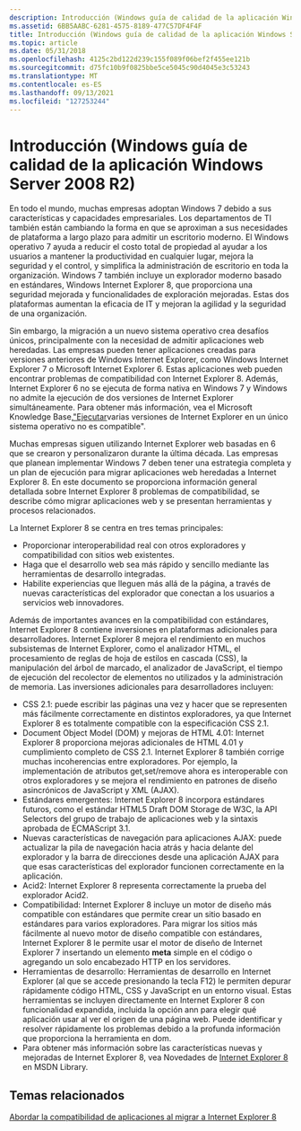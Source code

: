 ```yaml
---
description: Introducción (Windows guía de calidad de la aplicación Windows Server 2008 R2)
ms.assetid: 6BB5AABC-6281-4575-8189-477C57DF4F4F
title: Introducción (Windows guía de calidad de la aplicación Windows Server 2008 R2)
ms.topic: article
ms.date: 05/31/2018
ms.openlocfilehash: 4125c2bd122d239c155f089f06bef2f455ee121b
ms.sourcegitcommit: d75fc10b9f0825bbe5ce5045c90d4045e3c53243
ms.translationtype: MT
ms.contentlocale: es-ES
ms.lasthandoff: 09/13/2021
ms.locfileid: "127253244"
---
```

# <a name="introduction-windows-7-and-windows-server-2008-r2-application-quality-cookbook"></a>Introducción (Windows guía de calidad de la aplicación Windows Server 2008 R2)

En todo el mundo, muchas empresas adoptan Windows 7 debido a sus características y capacidades empresariales. Los departamentos de TI también están cambiando la forma en que se aproximan a sus necesidades de plataforma a largo plazo para admitir un escritorio moderno. El Windows operativo 7 ayuda a reducir el costo total de propiedad al ayudar a los usuarios a mantener la productividad en cualquier lugar, mejora la seguridad y el control, y simplifica la administración de escritorio en toda la organización. Windows 7 también incluye un explorador moderno basado en estándares, Windows Internet Explorer 8, que proporciona una seguridad mejorada y funcionalidades de exploración mejoradas. Estas dos plataformas aumentan la eficacia de IT y mejoran la agilidad y la seguridad de una organización.

Sin embargo, la migración a un nuevo sistema operativo crea desafíos únicos, principalmente con la necesidad de admitir aplicaciones web heredadas. Las empresas pueden tener aplicaciones creadas para versiones anteriores de Windows Internet Explorer, como Windows Internet Explorer 7 o Microsoft Internet Explorer 6. Estas aplicaciones web pueden encontrar problemas de compatibilidad con Internet Explorer 8. Además, Internet Explorer 6 no se ejecuta de forma nativa en Windows 7 y Windows no admite la ejecución de dos versiones de Internet Explorer simultáneamente. Para obtener más información, vea el Microsoft Knowledge Base,["Ejecutar](https://support.microsoft.com/kb/2020599)varias versiones de Internet Explorer en un único sistema operativo no es compatible".

Muchas empresas siguen utilizando Internet Explorer web basadas en 6 que se crearon y personalizaron durante la última década. Las empresas que planean implementar Windows 7 deben tener una estrategia completa y un plan de ejecución para migrar aplicaciones web heredadas a Internet Explorer 8. En este documento se proporciona información general detallada sobre Internet Explorer 8 problemas de compatibilidad, se describe cómo migrar aplicaciones web y se presentan herramientas y procesos relacionados.

La Internet Explorer 8 se centra en tres temas principales:

-   Proporcionar interoperabilidad real con otros exploradores y compatibilidad con sitios web existentes.
-   Haga que el desarrollo web sea más rápido y sencillo mediante las herramientas de desarrollo integradas.
-   Habilite experiencias que lleguen más allá de la página, a través de nuevas características del explorador que conectan a los usuarios a servicios web innovadores.

Además de importantes avances en la compatibilidad con estándares, Internet Explorer 8 contiene inversiones en plataformas adicionales para desarrolladores. Internet Explorer 8 mejora el rendimiento en muchos subsistemas de Internet Explorer, como el analizador HTML, el procesamiento de reglas de hoja de estilos en cascada (CSS), la manipulación del árbol de marcado, el analizador de JavaScript, el tiempo de ejecución del recolector de elementos no utilizados y la administración de memoria. Las inversiones adicionales para desarrolladores incluyen:

-   CSS 2.1: puede escribir las páginas una vez y hacer que se representen más fácilmente correctamente en distintos exploradores, ya que Internet Explorer 8 es totalmente compatible con la especificación CSS 2.1.
-   Document Object Model (DOM) y mejoras de HTML 4.01: Internet Explorer 8 proporciona mejoras adicionales de HTML 4.01 y cumplimiento completo de CSS 2.1. Internet Explorer 8 también corrige muchas incoherencias entre exploradores. Por ejemplo, la implementación de atributos get,set/remove ahora es interoperable con otros exploradores y se mejora el rendimiento en patrones de diseño asincrónicos de JavaScript y XML (AJAX).
-   Estándares emergentes: Internet Explorer 8 incorpora estándares futuros, como el estándar HTML5 Draft DOM Storage de W3C, la API Selectors del grupo de trabajo de aplicaciones web y la sintaxis aprobada de ECMAScript 3.1.
-   Nuevas características de navegación para aplicaciones AJAX: puede actualizar la pila de navegación hacia atrás y hacia delante del explorador y la barra de direcciones desde una aplicación AJAX para que esas características del explorador funcionen correctamente en la aplicación.
-   Acid2: Internet Explorer 8 representa correctamente la prueba del explorador Acid2.
-   Compatibilidad: Internet Explorer 8 incluye un motor de diseño más compatible con estándares que permite crear un sitio basado en estándares para varios exploradores. Para migrar los sitios más fácilmente al nuevo motor de diseño compatible con estándares, Internet Explorer 8 le permite usar el motor de diseño de Internet Explorer 7 insertando un elemento **meta** simple en el código o agregando un solo encabezado HTTP en los servidores.
-   Herramientas de desarrollo: Herramientas de desarrollo en Internet Explorer (al que se accede presionando la tecla F12) le permiten depurar rápidamente código HTML, CSS y JavaScript en un entorno visual. Estas herramientas se incluyen directamente en Internet Explorer 8 con funcionalidad expandida, incluida la opción ann para elegir qué aplicación usar al ver el origen de una página web. Puede identificar y resolver rápidamente los problemas debido a la profunda información que proporciona la herramienta en dom.
-   Para obtener más información sobre las características nuevas y mejoradas de Internet Explorer 8, vea Novedades de [Internet Explorer 8](https://msdn.microsoft.com/library/Gg598940(v=VS.85).aspx) en MSDN Library.

## <a name="related-topics"></a>Temas relacionados

<dl> <dt>

[Abordar la compatibilidad de aplicaciones al migrar a Internet Explorer 8](addressing-application-compatibility-when-migrating-to-internet-explorer-8.md)
</dt> </dl>

 

 



